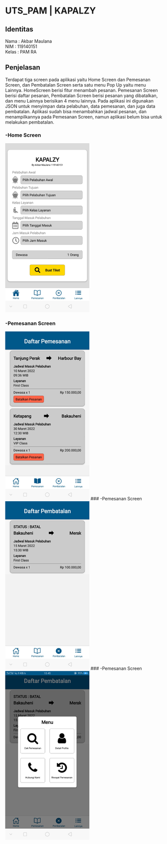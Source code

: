# UTS_PAM | KAPALZY
## Identitas
Nama : Akbar Maulana<br>
NIM : 119140151<br>
Kelas : PAM RA
## Penjelasan
Terdapat tiga screen pada aplikasi yaitu Home Screen dan Pemesanan Screen, dan Pembatalan Screen serta satu menu Pop Up yaitu menu Lainnya. HomeScreen berisi fitur menambah pesanan. Pemesanan Screen berisi daftar pesanan, Pembatalan Screen berisi pesanan yang dibatalkan, dan menu Lainnya berisikan 4 menu lainnya. Pada aplikasi ini digunakan JSON untuk menyimpan data pelabuhan, data pemesanan, dan juga data pembatalan. Aplikasi sudah bisa menambahkan jadwal pesanan, dan menampilkannya pada Pemesanan Screen, namun aplikasi belum bisa untuk melakukan pembatalan.<br>
### -Home Screen
<img src="Home Screen.jpeg" width="270" height="540"><br>
### -Pemesanan Screen
<img src="Pemesanan Screen.jpeg" width="270" height="540">
### -Pemesanan Screen
<img src="Screen Pembatalan.jpeg" width="270" height="540">
### -Pemesanan Screen
<img src="Lainnya PopUp.jpeg" width="270" height="540">
